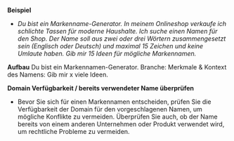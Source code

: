 **Beispiel**
- *Du bist ein Markenname-Generator.*
	*In meinem Onlineshop verkaufe ich schlichte Tassen für moderne Haushalte. Ich suche einen Namen für den Shop.
	Der Name soll aus zwei oder drei Wörtern zusammengesetzt sein (Englisch oder Deutsch) und maximal 15 Zeichen und keine Umlaute haben.
	Gib mir 15 Ideen für mögliche Markennamen.*

**Aufbau**
Du bist ein Markennamen-Generator.
Branche:
Merkmale & Kontext des Namens:
Gib mir x viele Ideen.

**Domain Verfügbarkeit / bereits verwendeter Name überprüfen**
- Bevor Sie sich für einen Markennamen entscheiden, prüfen Sie die Verfügbarkeit der Domain für den vorgeschlagenen Namen, um mögliche Konflikte zu vermeiden. Überprüfen Sie auch, ob der Name bereits von einem anderen Unternehmen oder Produkt verwendet wird, um rechtliche Probleme zu vermeiden.